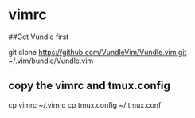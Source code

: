# vimrc
##Get Vundle first 
  
  git clone https://github.com/VundleVim/Vundle.vim.git ~/.vim/bundle/Vundle.vim
  
## copy the vimrc and tmux.config
  
  cp vimrc ~/.vimrc
  cp tmux.config ~/.tmux.conf
